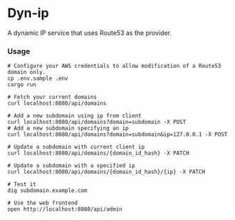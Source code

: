 # Dyn-ip

A dynamic IP service that uses Route53 as the provider.

### Usage

    # Configure your AWS credentials to allow modification of a Route53 domain only.
    cp .env.sample .env
    cargo run
    
    # Fetch your current domains
    curl localhost:8080/api/domains
    
    # Add a new subdomain using ip from client
    curl localhost:8080/api/domains?domain=subdomain -X POST
    # Add a new subdomain specifying an ip
    curl localhost:8080/api/domains?domain=subdomain&ip=127.0.0.1 -X POST

    # Update a subdomain with current client ip
    curl localhost:8080/api/domains/{domain_id_hash} -X PATCH

    # Update a subdomain with a specified ip
    curl localhost:8080/api/domains/{domain_id_hash}/{ip} -X PATCH

    # Test it
    dig subdomain.example.com

    # Use the web frontend
    open http://localhost:8080/api/admin
